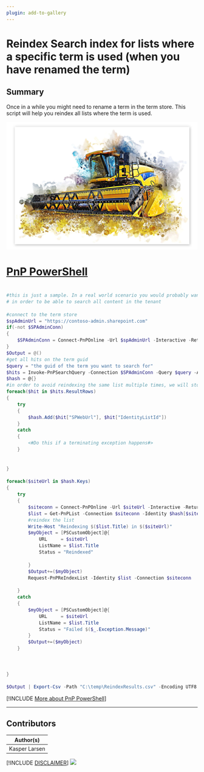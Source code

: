 ```yaml
---
plugin: add-to-gallery
---
```


# Reindex Search index for lists where a specific term is used (when you have renamed the term)

## Summary

Once in a while you might need to rename a term in the term store. This script will help you reindex all lists where the term is used.

![Example Screenshot](assets/example.png)


# [PnP PowerShell](#tab/pnpps)

```powershell

#this is just a sample. In a real world scenario you would probably want to run this using an App registration with the necessary permissions
# in order to be able to search all content in the tenant

#connect to the term store
$spAdminUrl = "https://contoso-admin.sharepoint.com"
if(-not $SPAdminConn)
{
    $SPAdminConn = Connect-PnPOnline -Url $spAdminUrl -Interactive -ReturnConnection
}
$Output = @()
#get all hits on the term guid
$query = "the guid of the term you want to search for"
$hits = Invoke-PnPSearchQuery -Connection $SPAdminConn -Query $query -All 
$hash = @{}
#in order to avoid reindexing the same list multiple times, we will store the list id in a hash table
foreach($hit in $hits.ResultRows)
{
    try 
    {
        $hash.Add($hit["SPWebUrl"], $hit["IdentityListId"])    
    }
    catch 
    {
        <#Do this if a terminating exception happens#>
    }
    
    
}

foreach($siteUrl in $hash.Keys)
{
    try 
    {
        $siteconn = Connect-PnPOnline -Url $siteUrl -Interactive -ReturnConnection
        $list = Get-PnPList -Connection $siteconn -Identity $hash[$siteUrl]
        #reindex the list
        Write-Host "Reindexing $($list.Title) in $($siteUrl)"
        $myObject = [PSCustomObject]@{
            URL     = $siteUrl
            ListName = $list.Title
            Status = "Reindexed"
    
        }        
        $Output+=($myObject)
        Request-PnPReIndexList -Identity $list -Connection $siteconn
            
    }
    catch 
    {
        $myObject = [PSCustomObject]@{
            URL     = $siteUrl
            ListName = $list.Title
            Status = "Failed $($_.Exception.Message)"    
        }        
        $Output+=($myObject)
    }
    
    

}

$Output | Export-Csv -Path "C:\temp\ReindexResults.csv" -Encoding UTF8 -Delimiter "|" -Force

```
[!INCLUDE [More about PnP PowerShell](../../docfx/includes/MORE-PNPPS.md)]
***


## Contributors

| Author(s) |
|-----------|
| Kasper Larsen |

[!INCLUDE [DISCLAIMER](../../docfx/includes/DISCLAIMER.md)]
<img src="https://m365-visitor-stats.azurewebsites.net/script-samples/scripts/spo-reindex-list-where-term-is-used" aria-hidden="true" />
